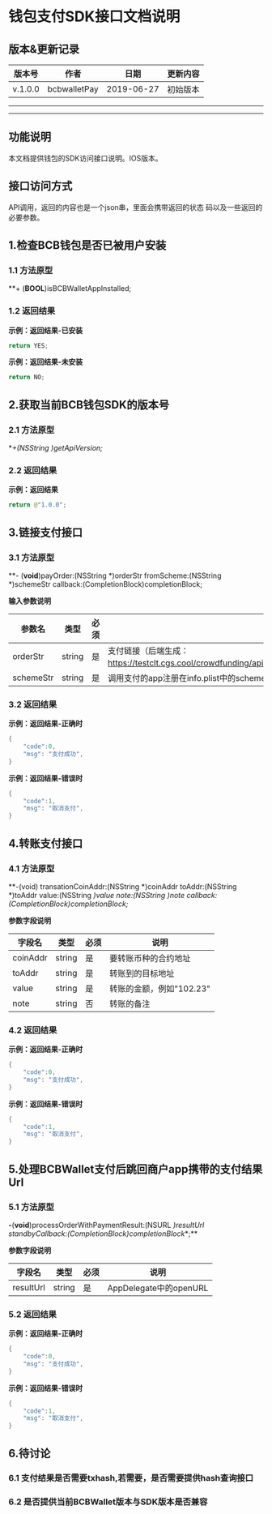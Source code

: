 # 			钱包支付SDK接口文档说明



## 版本&更新记录

| 版本号  | 作者         | 日期       | 更新内容 |
| ------- | ------------ | ---------- | -------- |
| v.1.0.0 | bcbwalletPay | 2019-06-27 | 初始版本 |

---

---



## 功能说明

本文档提供钱包的SDK访问接口说明。IOS版本。



## 接口访问方式

API调用，返回的内容也是一个json串，里面会携带返回的状态 码以及一些返回的必要参数。

## 1.检查BCB钱包是否已被用户安装

### 1.1 方法原型

**+ (**BOOL**)isBCBWalletAppInstalled;

### 1.2 返回结果

**示例：返回结果-已安装**

```java
return YES;
```

**示例：返回结果-未安装**

```java
return NO;
```



## 2.获取当前BCB钱包SDK的版本号

### 2.1 方法原型

**+(NSString *)getApiVersion;**

### 2.2 返回结果

**示例：返回结果**

```java
return @"1.0.0";
```



## 3.链接支付接口

### 3.1 方法原型

**- (**void**)payOrder:(NSString *)orderStr fromScheme:(NSString *)schemeStr callback:(CompletionBlock)completionBlock;

**输入参数说明**

| 参数名    | 类型   | 必须 | 说明                                                         |
| --------- | ------ | ---- | ------------------------------------------------------------ |
| orderStr  | string | 是   | 支付链接（后端生成：https://testclt.cgs.cool/crowdfunding/api/business/wallet/St5iKQVxS5BXfSkMAkoCKHlIb3EGkT4X） |
| schemeStr | string | 是   | 调用支付的app注册在info.plist中的scheme，用于支付完成后跳转原APP |



### 3.2 返回结果

**示例：返回结果-正确时**

```java
{
    "code":0,
	"msg": "支付成功",
}
```

**示例：返回结果-错误时**

```java
{
    "code":1,
	"msg": "取消支付",
}
```



## 4.转账支付接口

### 4.1 方法原型

**-(void) transationCoinAddr:(NSString *)coinAddr toAddr:(NSString *)toAddr value:(NSString *)value note:(NSString *)note callback:(CompletionBlock)completionBlock;**

**参数字段说明**

| 字段名   | 类型   | 必须 | 说明                     |
| -------- | ------ | ---- | ------------------------ |
| coinAddr | string | 是   | 要转账币种的合约地址     |
| toAddr   | string | 是   | 转账到的目标地址         |
| value    | string | 是   | 转账的金额，例如"102.23" |
| note     | string | 否   | 转账的备注               |



### 4.2 返回结果

**示例：返回结果-正确时**

```java
{
    "code":0,
	"msg": "支付成功",
}
```

**示例：返回结果-错误时**

```java
{
    "code":1,
	"msg": "取消支付",
}
```



## 5.处理BCBWallet支付后跳回商户app携带的支付结果Url

### 5.1 方法原型

**-**(**void**)processOrderWithPaymentResult:(NSURL *)resultUrl standbyCallback:(CompletionBlock)completionBlock**;**

**参数字段说明**

| 字段名    | 类型   | 必须 | 说明                   |
| --------- | ------ | ---- | ---------------------- |
| resultUrl | string | 是   | AppDelegate中的openURL |



### 5.2 返回结果

**示例：返回结果-正确时**

```java
{
    "code":0,
	"msg": "支付成功",
}
```

**示例：返回结果-错误时**

```java
{
    "code":1,
	"msg": "取消支付",
}
```



## 6.待讨论

### 6.1 支付结果是否需要txhash,若需要，是否需要提供hash查询接口

### 6.2 是否提供当前BCBWallet版本与SDK版本是否兼容

